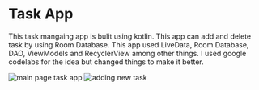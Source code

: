 # Task App

This task mangaing app is bulit using kotlin. This app can add and delete task by using Room Database. This app used LiveData, Room Database, DAO, ViewModels and RecyclerView among other things. I used google codelabs for the idea but changed things to make it better. 


![main page task app](https://user-images.githubusercontent.com/70412016/197634539-3dabf713-893e-4a2a-a599-752bc6344d2a.png)
![adding new task](https://user-images.githubusercontent.com/70412016/197634542-31070e9d-9c16-4402-a453-250ba05a7fcf.png)
